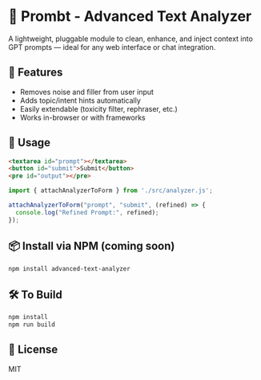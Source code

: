 # 🧠 Prombt - Advanced Text Analyzer

A lightweight, pluggable module to clean, enhance, and inject context into GPT prompts — ideal for any web interface or chat integration.

## 🔧 Features

- Removes noise and filler from user input
- Adds topic/intent hints automatically
- Easily extendable (toxicity filter, rephraser, etc.)
- Works in-browser or with frameworks

## 🚀 Usage

```html
<textarea id="prompt"></textarea>
<button id="submit">Submit</button>
<pre id="output"></pre>
```

```js
import { attachAnalyzerToForm } from './src/analyzer.js';

attachAnalyzerToForm("prompt", "submit", (refined) => {
  console.log("Refined Prompt:", refined);
});
```

## 📦 Install via NPM (coming soon)

```bash
npm install advanced-text-analyzer
```

## 🛠 To Build

```bash
npm install
npm run build
```

## 📄 License

MIT
